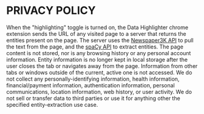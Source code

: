# PRIVACY POLICY

When the "highlighting" toggle is turned on, the Data Highlighter chrome extension sends the URL of any visited page to a server that returns the entities present on the page.  The server uses the [Newspaper3K API](https://newspaper.readthedocs.io/en/latest/) to pull the text from the page, and the [spaCy API](https://spacy.io/) to extract entities. The page content is not stored, nor is any browsing history or any personal account information.  Entity information is no longer kept in local storage after the user closes the tab or navigates away from the page.  Information from other tabs or windows outside of the current, active one is not accessed.  We do not collect any personally-identifying information, health information, financial/payment information, authentication information, personal communications, location information, web history, or user activity.  We do not sell or transfer data to third parties or use it for anything other the specified entity-extraction use case. 
